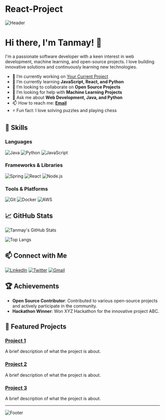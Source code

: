 # React-Project
![Header](https://github.com/tanmay250501/tanmay250501/blob/main/header.png)

# Hi there, I'm Tanmay! 👋

I'm a passionate software developer with a keen interest in web development, machine learning, and open-source projects. I love building innovative solutions and continuously learning new technologies.

- 🔭 I’m currently working on [Your Current Project](https://github.com/tanmay250501/YourCurrentProject)
- 🌱 I’m currently learning **JavaScript, React, and Python**
- 👯 I’m looking to collaborate on **Open Source Projects**
- 🤔 I’m looking for help with **Machine Learning Projects**
- 💬 Ask me about **Web Development, Java, and Python**
- 📫 How to reach me: **[Email](mailto:your-email@example.com)**
- ⚡ Fun fact: I love solving puzzles and playing chess

## 🚀 Skills

### Languages
![Java](https://img.shields.io/badge/Java-ED8B00?style=for-the-badge&logo=java&logoColor=white)
![Python](https://img.shields.io/badge/Python-3776AB?style=for-the-badge&logo=python&logoColor=white)
![JavaScript](https://img.shields.io/badge/JavaScript-323330?style=for-the-badge&logo=javascript&logoColor=F7DF1E)

### Frameworks & Libraries
![Spring](https://img.shields.io/badge/Spring-6DB33F?style=for-the-badge&logo=spring&logoColor=white)
![React](https://img.shields.io/badge/React-20232A?style=for-the-badge&logo=react&logoColor=61DAFB)
![Node.js](https://img.shields.io/badge/Node.js-43853D?style=for-the-badge&logo=node-dot-js&logoColor=white)

### Tools & Platforms
![Git](https://img.shields.io/badge/Git-F05032?style=for-the-badge&logo=git&logoColor=white)
![Docker](https://img.shields.io/badge/Docker-2496ED?style=for-the-badge&logo=docker&logoColor=white)
![AWS](https://img.shields.io/badge/Amazon_AWS-232F3E?style=for-the-badge&logo=amazon-aws&logoColor=white)

## 📈 GitHub Stats

![Tanmay's GitHub Stats](https://github-readme-stats.vercel.app/api?username=tanmay250501&show_icons=true&theme=radical)

![Top Langs](https://github-readme-stats.vercel.app/api/top-langs/?username=tanmay250501&layout=compact&theme=radical)

## 📫 Connect with Me

[![LinkedIn](https://img.shields.io/badge/LinkedIn-blue?style=for-the-badge&logo=linkedin&logoColor=white)](https://www.linkedin.com/in/tanmay250501/)
[![Twitter](https://img.shields.io/badge/Twitter-1DA1F2?style=for-the-badge&logo=twitter&logoColor=white)](https://twitter.com/tanmay250501)
[![Gmail](https://img.shields.io/badge/Gmail-D14836?style=for-the-badge&logo=gmail&logoColor=white)](mailto:your-email@example.com)

## 🏆 Achievements

- **Open Source Contributor**: Contributed to various open-source projects and actively participate in the community.
- **Hackathon Winner**: Won XYZ Hackathon for the innovative project ABC.

## 📂 Featured Projects

### [Project 1](https://github.com/tanmay250501/Project1)
A brief description of what the project is about.

### [Project 2](https://github.com/tanmay250501/Project2)
A brief description of what the project is about.

### [Project 3](https://github.com/tanmay250501/Project3)
A brief description of what the project is about.

---

![Footer](https://github.com/tanmay250501/tanmay250501/blob/main/footer.png)

